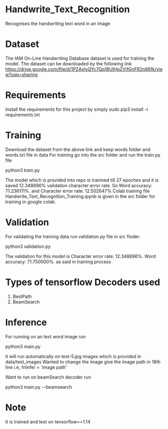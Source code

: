 # Handwrite_Text_Recognition
Recognises the handwriting text word in an image

# Dataset
The IAM On-Line Handwriting Database dataset is used for training the model. The dataset can be downloaded by the following link
https://drive.google.com/file/d/1PZAxlyQYc7Qp18UlHpZVifGnFR2n66fk/view?usp=sharing

# Requirements
Install the requirements for this project by simply 
sudo pip3 install -r requirements.txt

# Training

Download the dataset from the above link and keep words folder and words.txt file in data
For training go into the src folder and run the train.py file

python3 train.py

The model which is provided into repo is trainned till 27 epoches and it is saved 12.348896% validation character error rate.
So Word accuracy: 71.236111%. and Character error rate: 12.502647%
Colab training file Handwrite_Text_Recognition_Training.ipynb is given in the src folder for training in google colab.

# Validation 

For validating the training data run validation.py file in src floder.

python3 validation.py

The validation for this model is 
Character error rate: 12.348896%. Word accuracy: 71.750000%. as said in training process

# Types of tensorflow Decoders used
1. BestPath
2. BeamSearch

# Inference
For running on an text word image run

python3 main.py

It will run automatically on test-5.jpg images which is provided in data/test_images
Wanted to change the image give the image path in 18th line i.e, fnInfer = 'image path'

Want to run on beamSearch decoder run 

python3 main.py --beamsearch


# Note
It is trained and test on tensorflow==1.14
